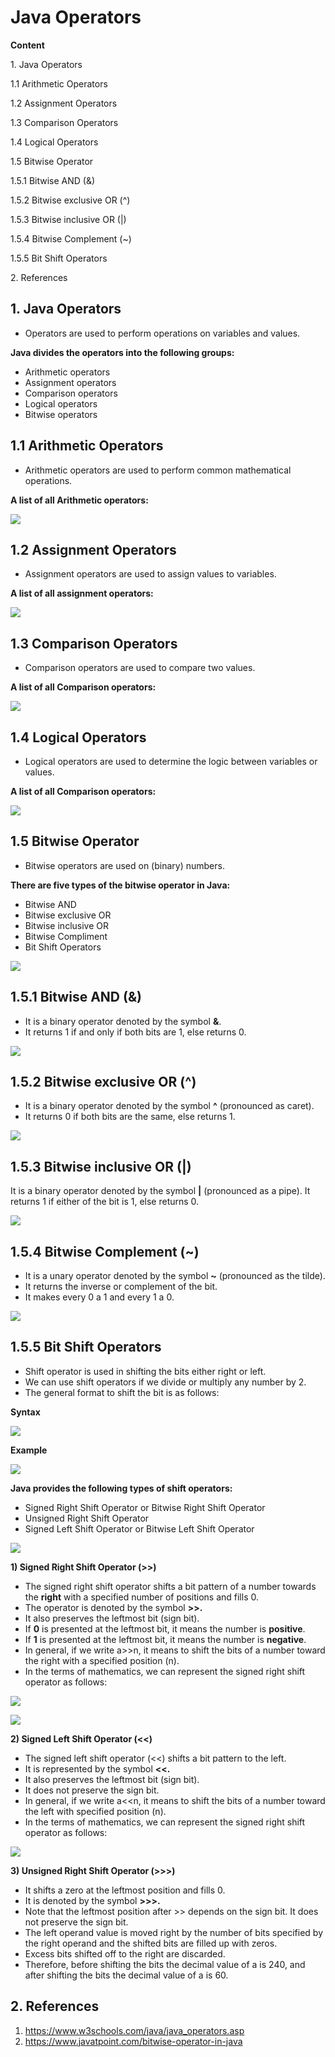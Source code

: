 # Java Operators

**Content**

1\. Java Operators

1.1 Arithmetic Operators

1.2 Assignment Operators

1.3 Comparison Operators

1.4 Logical Operators

1.5 Bitwise Operator

1.5.1 Bitwise AND (&)

1.5.2 Bitwise exclusive OR (\^)

1.5.3 Bitwise inclusive OR (\|)

1.5.4 Bitwise Complement (\~)

1.5.5 Bit Shift Operators

2\. References

## 1. Java Operators

-   Operators are used to perform operations on variables and values.

**Java divides the operators into the following groups:**

-   Arithmetic operators
-   Assignment operators
-   Comparison operators
-   Logical operators
-   Bitwise operators

## 1.1 Arithmetic Operators

-   Arithmetic operators are used to perform common mathematical operations.

**A list of all Arithmetic operators:**

![](media/31d9d411c9dc09f8668b2a388d50f57d.png)

## 1.2 Assignment Operators

-   Assignment operators are used to assign values to variables.

**A list of all assignment operators:**

![](media/16ce916f872401d7e6a404ed16bc349f.png)

## 1.3 Comparison Operators

-   Comparison operators are used to compare two values.

**A list of all Comparison operators:**

![](media/83587b486451cf4a59bdb0eaaa226c7e.png)

## 1.4 Logical Operators

-   Logical operators are used to determine the logic between variables or values.

**A list of all Comparison operators:**

![](media/d8c839de14b519db0e42b8f2fdfd1248.png)

## 1.5 Bitwise Operator

-   Bitwise operators are used on (binary) numbers.

**There are five types of the bitwise operator in Java:**

-   Bitwise AND
-   Bitwise exclusive OR
-   Bitwise inclusive OR
-   Bitwise Compliment
-   Bit Shift Operators

![](media/d6da1d64b4badde113d5bea0971709ac.png)

## 1.5.1 Bitwise AND (&)

-   It is a binary operator denoted by the symbol **&**.
-   It returns 1 if and only if both bits are 1, else returns 0.

![](media/1d4586d936f50973dc1a4b830a460e0b.png)

## 1.5.2 Bitwise exclusive OR (\^)

-   It is a binary operator denoted by the symbol **\^** (pronounced as caret).
-   It returns 0 if both bits are the same, else returns 1.

![](media/46fd731dc5c50afc16ceeb257829dcd2.png)

## 1.5.3 Bitwise inclusive OR (\|)

It is a binary operator denoted by the symbol **\|** (pronounced as a pipe). It returns 1 if either of the bit is 1, else returns 0.

![](media/c5f0948b400d4153c85b22484c2863ac.png)

## 1.5.4 Bitwise Complement (\~)

-   It is a unary operator denoted by the symbol **\~** (pronounced as the tilde).
-   It returns the inverse or complement of the bit.
-   It makes every 0 a 1 and every 1 a 0.

![](media/392cffbd5d061c6ddd7215aa324a873a.png)

## 1.5.5 Bit Shift Operators

-   Shift operator is used in shifting the bits either right or left.
-   We can use shift operators if we divide or multiply any number by 2.
-   The general format to shift the bit is as follows:

**Syntax**

![](media/f98ba1a8322309385534ec02fd4f5641.png)

**Example**

![](media/99bf4e85354cdab6251779959da2aeb9.png)

**Java provides the following types of shift operators:**

-   Signed Right Shift Operator or Bitwise Right Shift Operator
-   Unsigned Right Shift Operator
-   Signed Left Shift Operator or Bitwise Left Shift Operator

![](media/a2b91a4f172ab89a2bb03c0210d3cfa2.png)

**1) Signed Right Shift Operator (\>\>)**

-   The signed right shift operator shifts a bit pattern of a number towards the **right** with a specified number of positions and fills 0.
-   The operator is denoted by the symbol **\>\>.**
-   It also preserves the leftmost bit (sign bit).
-   If **0** is presented at the leftmost bit, it means the number is **positive**.
-   If **1** is presented at the leftmost bit, it means the number is **negative**.
-   In general, if we write a\>\>n, it means to shift the bits of a number toward the right with a specified position (n).
-   In the terms of mathematics, we can represent the signed right shift operator as follows:

![](media/f3643c9f4ba8f616f0211f5ec3a16168.png)

![](media/d700674fccdf49420cce9ff76a8809c9.png)

**2) Signed Left Shift Operator (\<\<)**

-   The signed left shift operator (\<\<) shifts a bit pattern to the left.
-   It is represented by the symbol **\<\<.**
-   It also preserves the leftmost bit (sign bit).
-   It does not preserve the sign bit.
-   In general, if we write a\<\<n, it means to shift the bits of a number toward the left with specified position (n).
-   In the terms of mathematics, we can represent the signed right shift operator as follows:

![](media/171d7847c26af6671d7ef07b3a4abebc.png)

**3) Unsigned Right Shift Operator (\>\>\>)**

-   It shifts a zero at the leftmost position and fills 0.
-   It is denoted by the symbol **\>\>\>.**
-   Note that the leftmost position after \>\> depends on the sign bit. It does not preserve the sign bit.
-   The left operand value is moved right by the number of bits specified by the right operand and the shifted bits are filled up with zeros.
-   Excess bits shifted off to the right are discarded.
-   Therefore, before shifting the bits the decimal value of a is 240, and after shifting the bits the decimal value of a is 60.

## 2. References

1.  https://www.w3schools.com/java/java_operators.asp
2.  https://www.javatpoint.com/bitwise-operator-in-java

